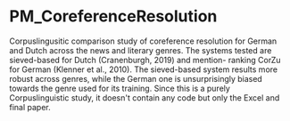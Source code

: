 # PM_CoreferenceResolution
Corpuslingusitic comparison study of coreference resolution for German and Dutch across the news and literary genres. The systems tested are sieved-based for Dutch (Cranenburgh, 2019) and mention- ranking CorZu for German (Klenner et al., 2010). The sieved-based system results more robust across genres, while the German one is unsurprisingly biased towards the genre used for its training.
Since this is a purely Corpuslinguistic study, it doesn't contain any code but only the Excel and final paper.
